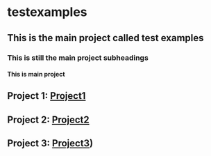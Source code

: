 # testexamples

## This is the main project called test examples

### This is still the main project subheadings

#### This is main project


## Project 1: [Project1](https://github.com/pakinsa/testexamples/tree/main/project1)
## Project 2: [Project2](https://github.com/pakinsa/testexamples/blob/main/Project2)
## Project 3: [Project3](https://github.com/pakinsa/testexamples/tree/main/Project3))

